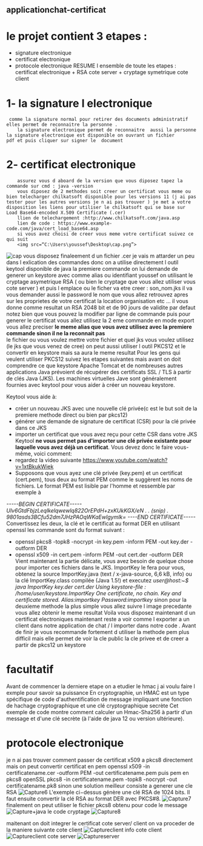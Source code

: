 
## applicationchat-certificat 
# le projet contient 3 etapes :
  - signature electronique
  - certificat electronique
  - protocole electronique 
    RESUME l ensemble de toute les etapes : certificat electronique + RSA cote server + cryptage symetrique cote client 
 
# 1- la signature l electronique 
     comme la signature normal pour retirer des documents administratif elles permet de reconnaitre la personne .
        la signature electronique permet de reconnaitre  aussi la personne la signature electronique est disponible on ouvrant un fichier           pdf et puis cliquer sur signer le  document
        
# 2- certificat electronique 
        assurez vous d aboard de la version que vous diposez tapez la commande sur cmd : java -version 
        vous diposez de 2 methodes soit creer un certificat vous meme ou bien telecharger chilkatsoft disponible pour les versions 11 (j ai pas tester pour les autres versions je n ai pas trouver ) je met a votre disposition les liens pour utiliser le chilkatsoft qui se base sur  Load Base64-encoded X.509 Certificate (.cer)
        llien de telechargement :http://www.chilkatsoft.com/java.asp
        lien de code : https://www.example-code.com/java/cert_load_base64.asp
        si vous avez choisi de creer vous meme votre certificat suivez ce qui suit 
        <img src=“C:\Users\youssef\Desktop\cap.png”>
![cap](https://user-images.githubusercontent.com/47403132/84211363-79f61c80-aabb-11ea-81ef-a61bdfb432b8.png)
        vous disposez finaleement d un fichier .cer
        je vais m attarder un peu dans l exlication des commandes donc on a utilise directement l outil keytool disponible de java 
        la premiere commande on lui demande de generer un keystore avec comme alias ou identifiant youssef on utilisant le cryptage asymetrique RSA ( ou bien le cryptage que vous allez utiliser vous cote server ) et puis l emplace ou le ficher va etre creer : son_nom.jks
        il va vous demander aussi le password le nom que vous allez retrouvez apres sur les proprietes de votre certificat la location organisation etc ... il vous donne comme resultat un RSA 2048  bit et de 90 jours de validite par defaut notez bien que vous pouvez la modifier par ligne de commande 
        puis pour generer le certificat vous allez utilisez la 2 eme commande en mode export vous allez preciser 
        __le meme alias que vous avez utilisez avec la premiere commande sinon il ne la reconnait pas__        
        le fichier ou vous voulez  mettre votre fichier et quel jks vous voulez utilisez (le jks que vous venez de cree)
        on peut aussi utiliser l outil PKCS12 et le convertir en keystore mais sa aura le meme resultat 
        Pour les gens qui veulent utiliser PKCS12 suivez les etapes suivantes mais avant on doit comprendre ce que keystore
        Apache Tomcat et de nombreuses autres applications Java prévoient de récupérer des certificats SSL / TLS à partir de clés Java           (JKS). Les machines virtuelles Jave sont généralement fournies avec keytool pour vous aider à créer un nouveau keystore.

Keytool vous aide à:

- créer un nouveau JKS avec une nouvelle clé privée(c est le but soit de la premiere methode direct ou bien par pkcs12)
- générer une demande de signature de certificat (CSR) pour la clé privée dans ce JKS
- importer un certificat que vous avez reçu pour cette CSR dans votre JKS
Keytool __ne vous permet pas d'importer une clé privée existante pour laquelle vous avez déjà un certificat__.
Vous devez donc le faire vous-même, voici comment:
 - regardez la video suivante https://www.youtube.com/watch?v=1xtBkukWiek
 - Supposons que vous ayez une clé privée (key.pem) et un certificat (cert.pem), tous deux au format PEM comme le suggèrent les noms de fichiers.
 Le format PEM est  lisible par l'homme  et ressemble par exemple à
 
 *-----BEGIN CERTIFICATE-----
Ulv6GtdFbjzLeqlkelqwewlq822OrEPdH+zxKUkKGX/eN
.
. (snip)
.
9801asds3BCfu52dm7JHzPAOqWKaEwIgymlk=
----END CERTIFICATE-----*
Convertissez les deux, la clé et le certificat au format DER en utilisant openssl
les commande sont du format suivant :
 - openssl pkcs8 -topk8 -nocrypt -in key.pem -inform PEM -out key.der -outform DER
 - openssl x509 -in cert.pem -inform PEM -out cert.der -outform DER
 Vient maintenant la partie délicate, vous avez besoin de quelque chose pour importer ces fichiers dans le JKS. ImportKey le fera pour vous, obtenez la source ImportKey.java (text / x-java-source, 6,6 kB, info) ou la clé ImportKey.class compilée (Java 1.5!) et executez 
 *user@host:~$ java ImportKey key.der cert.der
Using keystore-file : /home/user/keystore.ImportKey
One certificate, no chain.
Key and certificate stored.
Alias:importkey  Password:importkey*
sinon pour la deuxieme methode la plus simple vous allez suivre l image precedante vous allez obtenir le meme resultat
Voila vous disposez maintenant d un certificat electroniques maintenant reste a voir comme l exporter a un client dans notre application de chat / l importer dans notre code .
Avant de finir je vous recommande fortement d utiliser la methode pem plus difficil mais elle permet de voir la cle public la cle privee et de creer a partir de pkcs12 un keystore
# facultatif
Avant de commencer la derniere etape on a etudier le hmac j ai voulu faire l exmple pour savoir sa puissance 
En cryptographie, un HMAC est un type spécifique de code d'authentification de message impliquant une fonction de hachage cryptographique et une clé cryptographique secrète
Cet exemple de code montre comment calculer un Hmac-Sha256 à partir d'un message et d'une clé secrète (à l'aide de java 12 ou version ultérieure).


# protocole electronique 
je n ai pas trouver comment passer de certificat x509 a pkcs8 directement mais on peut convertir certificat en pem
openssl x509 -in certificatename.cer -outform PEM -out certificatename.pem
puis pem en pkcs8
openSSL pkcs8 -in certificatename.pem -topk8 -nocrypt -out certificatename.pk8
sinon une solution meilleur consiste a generer une cle RSA
![Capture6](https://user-images.githubusercontent.com/47403132/84516734-7edeea00-acce-11ea-8546-318aa598af4d.PNG)
L'exemple ci−dessus génère une clé RSA de 1024 bits.
Il faut ensuite convertir la clé RSA au format DER avec PKCS#8.
![Capture7](https://user-images.githubusercontent.com/47403132/84516867-b3eb3c80-acce-11ea-94a9-a9e48de5b57b.PNG)
finalement on peut utiliser le fichier pkcs8 obtenu pour code le message 
![Capture+java](https://user-images.githubusercontent.com/47403132/84698570-5108d800-af50-11ea-9886-968b94584963.PNG)
le code cryptage
![Capture8](https://user-images.githubusercontent.com/47403132/84516875-b64d9680-acce-11ea-8d28-2041d4f1cb69.PNG)


maitenant on doit integrer le certificat cote server/ client on va proceder de la maniere suivante 
cote client
![Captureclient](https://user-images.githubusercontent.com/47403132/84697654-d25f6b00-af4e-11ea-8488-f5006466ebdb.PNG)
info cote client 
![Captureclient](https://user-images.githubusercontent.com/47403132/84697654-d25f6b00-af4e-11ea-8488-f5006466ebdb.PNG)
cote server 
![Captureserver](https://user-images.githubusercontent.com/47403132/84698040-6e897200-af4f-11ea-9aa6-39679588fa9b.PNG)


